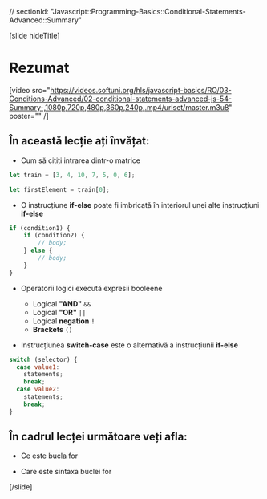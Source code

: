 // sectionId: "Javascript::Programming-Basics::Conditional-Statements-Advanced::Summary"

[slide hideTitle]
# Rezumat

[video src="https://videos.softuni.org/hls/javascript-basics/RO/03-Conditions-Advanced/02-conditional-statements-advanced-js-54-Summary-,1080p,720p,480p,360p,240p,.mp4/urlset/master.m3u8" poster="" /]

## În această lecție ați învățat:

- Cum să citiți intrarea dintr-o matrice
```js
let train = [3, 4, 10, 7, 5, 0, 6];

let firstElement = train[0];
```
- O instrucțiune **if-else** poate fi imbricată în interiorul unei alte instrucțiuni **if-else**

```js
if (condition1) {
    if (condition2) {
        // body; 
    } else {
        // body;
    }
}
```

- Operatorii logici execută expresii booleene
  - Logical **"AND"** `&&`
  - Logical **"OR"** `||`
  - Logical **negation** `!`
  - **Brackets** `()`

- Instrucțiunea **switch-case** este o alternativă a instrucțiunii **if-else**

```js
switch (selector) {
  case value1:
    statements;
    break;
  case value2:
    statements;
    break;
}
```

## În cadrul lecței următoare veți afla:

- Ce este bucla for

- Care este sintaxa buclei for


[/slide]